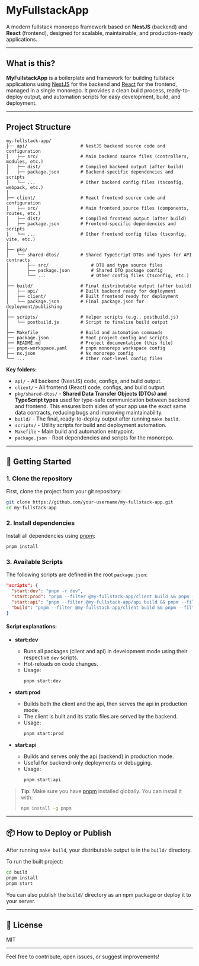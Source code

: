 # MyFullstackApp

A modern fullstack monorepo framework based on **NestJS** (backend) and **React** (frontend), designed for scalable, maintainable, and production-ready applications.

---

## What is this?

**MyFullstackApp** is a boilerplate and framework for building fullstack applications using [NestJS](https://nestjs.com/) for the backend and [React](https://react.dev/) for the frontend, managed in a single monorepo.
It provides a clean build process, ready-to-deploy output, and automation scripts for easy development, build, and deployment.

---

## Project Structure

```
my-fullstack-app/
├── api/                    # NestJS backend source code and configuration
│   ├── src/                # Main backend source files (controllers, modules, etc.)
│   ├── dist/               # Compiled backend output (after build)
│   ├── package.json        # Backend-specific dependencies and scripts
│   └── ...                 # Other backend config files (tsconfig, webpack, etc.)
│
├── client/                 # React frontend source code and configuration
│   ├── src/                # Main frontend source files (components, routes, etc.)
│   ├── dist/               # Compiled frontend output (after build)
│   ├── package.json        # Frontend-specific dependencies and scripts
│   └── ...                 # Other frontend config files (tsconfig, vite, etc.)
│
├── pkg/
│   └── shared-dtos/        # Shared TypeScript DTOs and types for API contracts
│       ├── src/                # DTO and type source files
│       ├── package.json        # Shared DTO package config
│       └── ...                 # Other config files (tsconfig, etc.)
│
├── build/                  # Final distributable output (after build)
│   ├── api/                # Built backend ready for deployment
│   ├── client/             # Built frontend ready for deployment
│   └── package.json        # Final package.json for deployment/publishing
│
├── scripts/                # Helper scripts (e.g., postbuild.js)
│   └── postbuild.js        # Script to finalize build output
│
├── Makefile                # Build and automation commands
├── package.json            # Root project config and scripts
├── README.md               # Project documentation (this file)
├── pnpm-workspace.yaml     # pnpm monorepo workspace config
├── nx.json                 # Nx monorepo config
└── ...                     # Other root-level config files
```

**Key folders:**

- `api/` - All backend (NestJS) code, configs, and build output.
- `client/` - All frontend (React) code, configs, and build output.
- `pkg/shared-dtos/` - **Shared Data Transfer Objects (DTOs) and TypeScript types** used for type-safe communication between backend and frontend. This ensures both sides of your app use the exact same data contracts, reducing bugs and improving maintainability.
- `build/` - The final, ready-to-deploy output after running `make build`.
- `scripts/` - Utility scripts for build and deployment automation.
- `Makefile` - Main build and automation entrypoint.
- `package.json` - Root dependencies and scripts for the monorepo.

---

## 🚀 Getting Started

### 1. Clone the repository

First, clone the project from your git repository:

```sh
git clone https://github.com/your-username/my-fullstack-app.git
cd my-fullstack-app
```

### 2. Install dependencies

Install all dependencies using [pnpm](https://pnpm.io):

```sh
pnpm install
```

### 3. Available Scripts

The following scripts are defined in the root `package.json`:

```json
"scripts": {
  "start:dev": "pnpm -r dev",
  "start:prod": "pnpm --filter @my-fullstack-app/client build && pnpm --filter @my-fullstack-app/api build && pnpm --filter @my-fullstack-app/api serve",
  "start:api": "pnpm --filter @my-fullstack-app/api build && pnpm --filter @my-fullstack-app/api serve",
  "build": "pnpm --filter @my-fullstack-app/client build && pnpm --filter @my-fullstack-app/api build"
}
```

#### Script explanations:

- **start:dev**

  - Runs all packages (client and api) in development mode using their respective `dev` scripts.
  - Hot-reloads on code changes.
  - Usage:
    ```sh
    pnpm start:dev
    ```
- **start:prod**

  - Builds both the client and the api, then serves the api in production mode.
  - The client is built and its static files are served by the backend.
  - Usage:
    ```sh
    pnpm start:prod
    ```
- **start:api**

  - Builds and serves only the api (backend) in production mode.
  - Useful for backend-only deployments or debugging.
  - Usage:
    ```sh
    pnpm start:api
    ```

> **Tip:**
> Make sure you have [pnpm](https://pnpm.io/) installed globally.
> You can install it with:
>
> ```sh
> npm install -g pnpm
> ```

---

## 📦 How to Deploy or Publish

After running `make build`, your distributable output is in the `build/` directory.

To run the built project:

```sh
cd build
pnpm install
pnpm start
```

You can also publish the `build/` directory as an npm package or deploy it to your server.

---

## 📝 License

MIT

---

Feel free to contribute, open issues, or suggest improvements!

